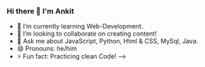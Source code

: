 ### Hi there 👋 I'm Ankit


- 🌱 I’m currently learning  Web-Development.
- 👯 I’m looking to collaborate on creating content!
- 💬 Ask me about JavaScript, Python, Html & CSS, MySql, Java. 
- 😄 Pronouns: he/him
- ⚡ Fun fact: Practicing clean Code!
-->
